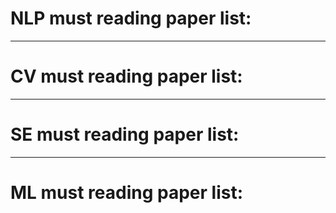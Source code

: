 
# NLP must reading paper list:

---

# CV must reading paper list:


---

# SE must reading paper list:


---

# ML must reading paper list:


